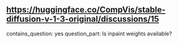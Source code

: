 ## https://huggingface.co/CompVis/stable-diffusion-v-1-3-original/discussions/15

contains_question: yes
question_part: Is inpaint weights available?
